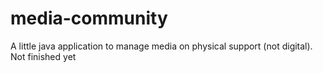 media-community
===============

A little java application to manage media on physical support (not digital).
Not finished yet
